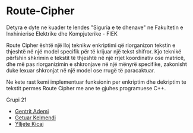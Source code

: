 # Route-Cipher

Detyra e dyte ne kuader te lendes "Siguria e te dhenave" ne Fakultetin e Inxhinierise Elektrike dhe Kompjuterike - FIEK

Route Cipher është një lloj teknikw enkriptimi që riorganizon tekstin e thjeshtë në një model specifik për të krijuar një tekst shifror. Kjo teknikë përfshin shkrimin e tekstit të thjeshtë në një rrjet koordinativ ose matricë, dhe më pas riorganizimin e shkronjave në një mënyrë specifike, zakonisht duke lexuar shkronjat në një model ose rrugë të paracaktuar.

Ne kete rast kemi implementuar funksionin per enkriptim dhe dekriptim te tekstit permes Route Cipher me ane te gjuhes programuese C++.

Grupi 21

- [Gentrit Ademi](https://github.com/GentritAdemi)
- [Getuar Kelmendi](https://github.com/geti0)
- [Ylljete Kicaj](https://github.com/ylljetakicaj)
